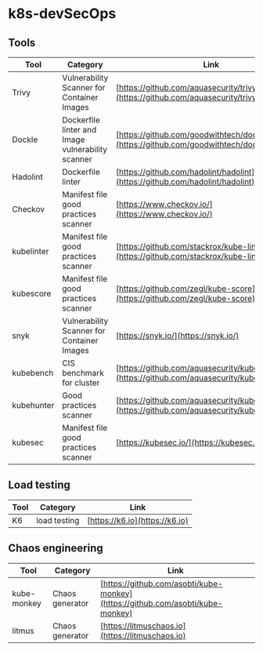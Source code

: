 # k8s-devSecOps


## Tools

Tool | Category | Link  | CI | Output
--- | --- | --- | --- | ---
Trivy | Vulnerability Scanner for Container Images | [https://github.com/aquasecurity/trivy](https://github.com/aquasecurity/trivy) | [![Trivy](https://github.com/lgmorand/k8s-devSecOps/actions/workflows/trivy.yaml/badge.svg)](https://github.com/lgmorand/k8s-devSecOps/actions/workflows/trivy.yaml) | [output](https://github.com/lgmorand/k8s-devSecOps/blob/main/outputs/trivy.txt)
Dockle | Dockerfile linter and Image vulnerability scanner | [https://github.com/goodwithtech/dockle#features](https://github.com/goodwithtech/dockle#features) | [![Dockle](https://github.com/lgmorand/k8s-devSecOps/actions/workflows/dockle.yaml/badge.svg)](https://github.com/lgmorand/k8s-devSecOps/actions/workflows/dockle.yaml) | [output](https://github.com/lgmorand/k8s-devSecOps/blob/main/outputs/dockle.txt)
Hadolint | Dockerfile linter | [https://github.com/hadolint/hadolint](https://github.com/hadolint/hadolint) | [![Hadolint](https://github.com/lgmorand/k8s-devSecOps/actions/workflows/hadolint.yaml/badge.svg)](https://github.com/lgmorand/k8s-devSecOps/actions/workflows/hadolint.yaml) | [output](https://github.com/lgmorand/k8s-devSecOps/blob/main/outputs/hadolint.txt)
Checkov | Manifest file good practices scanner | [https://www.checkov.io/](https://www.checkov.io/) | [![Checkov](https://github.com/lgmorand/k8s-devSecOps/actions/workflows/checkov.yaml/badge.svg)](https://github.com/lgmorand/k8s-devSecOps/actions/workflows/checkov.yaml) | [output](https://github.com/lgmorand/k8s-devSecOps/blob/main/outputs/checkov.txt)
kubelinter | Manifest file good practices scanner  | [https://github.com/stackrox/kube-linter](https://github.com/stackrox/kube-linter) | [![Kube-linter](https://github.com/lgmorand/k8s-devSecOps/actions/workflows/kubelinter.yaml/badge.svg)](https://github.com/lgmorand/k8s-devSecOps/actions/workflows/kubelinter.yaml) | [output](https://github.com/lgmorand/k8s-devSecOps/blob/main/outputs/kubelinter.txt)
kubescore | Manifest file good practices scanner | [https://github.com/zegl/kube-score](https://github.com/zegl/kube-score) | [![kubescore](https://github.com/lgmorand/k8s-devSecOps/actions/workflows/kubescore.yml/badge.svg)](https://github.com/lgmorand/k8s-devSecOps/actions/workflows/kubescore.yml) | [output](https://github.com/lgmorand/k8s-devSecOps/blob/main/outputs/kubescore.txt)
snyk | Vulnerability Scanner for Container Images | [https://snyk.io/](https://snyk.io/) | [![Snyk](https://github.com/lgmorand/k8s-devSecOps/actions/workflows/snyk.yml/badge.svg?branch=main)](https://github.com/lgmorand/k8s-devSecOps/actions/workflows/snyk.yml) | [output](https://raw.githubusercontent.com/lgmorand/k8s-devSecOps/main/outputs/snyk.txt)
kubebench | CIS benchmark for cluster | [https://github.com/aquasecurity/kube-bench](https://github.com/aquasecurity/kube-bench) | [![kube-bench](https://github.com/lgmorand/k8s-devSecOps/actions/workflows/kubebench.yml/badge.svg?branch=main)](https://github.com/lgmorand/k8s-devSecOps/actions/workflows/kubebench.yml) | [output](https://github.com/lgmorand/k8s-devSecOps/blob/main/outputs/kube-bench.txt)
kubehunter | Good practices scanner | [https://github.com/aquasecurity/kube-hunter](https://github.com/aquasecurity/kube-hunter) | [![kube-hunter](https://github.com/lgmorand/k8s-devSecOps/actions/workflows/kubehunter.yml/badge.svg)](https://github.com/lgmorand/k8s-devSecOps/actions/workflows/kubehunter.yml) | [output](https://github.com/lgmorand/k8s-devSecOps/blob/main/outputs/kubehunter.txt)
kubesec | Manifest file good practices scanner | [https://kubesec.io/](https://kubesec.io/) | [![kubesec.io](https://github.com/lgmorand/k8s-devSecOps/actions/workflows/kubesec.io.yml/badge.svg)](https://github.com/lgmorand/k8s-devSecOps/actions/workflows/kubesec.io.yml) | [output](https://github.com/lgmorand/k8s-devSecOps/blob/main/outputs/kubesec.txt)

## Load testing

Tool | Category | Link
--- | --- | ---
K6 | load testing | [https://k6.io](https://k6.io)


## Chaos engineering

Tool | Category | Link
--- | --- | ---
kube-monkey | Chaos generator | [https://github.com/asobti/kube-monkey](https://github.com/asobti/kube-monkey)
litmus | Chaos generator | [https://litmuschaos.io](https://litmuschaos.io)
